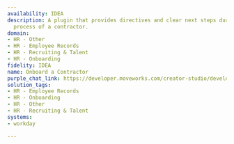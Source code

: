 ```yaml
---
availability: IDEA
description: A plugin that provides directives and clear next steps during the onboarding
  process of a contractor.
domain:
- HR - Other
- HR - Employee Records
- HR - Recruiting & Talent
- HR - Onboarding
fidelity: IDEA
name: Onboard a Contractor
purple_chat_link: https://developer.moveworks.com/creator-studio/developer-tools/purple-chat/?conversation=%7B%22startTimestamp%22%3A%2211%3A43+AM%22%2C%22messages%22%3A%5B%7B%22role%22%3A%22assistant%22%2C%22parts%22%3A%5B%7B%22richText%22%3A%22Welcome+to+the+Marketing+team%21+We%27re+glad+to+have+you+onboard.+Here%27s+a+quick+overview+of+resources+and+your+onboarding+plan%3A%22%7D%5D%7D%2C%7B%22role%22%3A%22assistant%22%2C%22parts%22%3A%5B%7B%22richText%22%3A%22Resources+and+Onboarding+Plan%3A%22%7D%2C%7B%22richText%22%3A%22%3Cb%3EOnboarding+Checklist%3C%2Fb%3E%3Cbr%3E%3Cb%3E1.+Complete+HR+paperwork%3C%2Fb%3E+-+Ensure+all+HR+documents+are+filled+and+submitted.+%3Cbr%3E%3Cb%3E2.+Setup+your+work+environment%3C%2Fb%3E+-+Access+to+required+software+and+hardware.+%3Cbr%3E%3Cb%3E3.+Meet+the+team%3C%2Fb%3E+-+Introduction+meetings+with+key+team+members.+%3Cbr%3E%3Cb%3E4.+Training%3C%2Fb%3E+-+Complete+product+and+marketing+strategy+training.%22%7D%5D%7D%2C%7B%22role%22%3A%22user%22%2C%22parts%22%3A%5B%7B%22richText%22%3A%22Got+it%2C+thanks+for+the+information%21%22%7D%5D%7D%5D%7D
solution_tags:
- HR - Employee Records
- HR - Onboarding
- HR - Other
- HR - Recruiting & Talent
systems:
- workday

---
```

